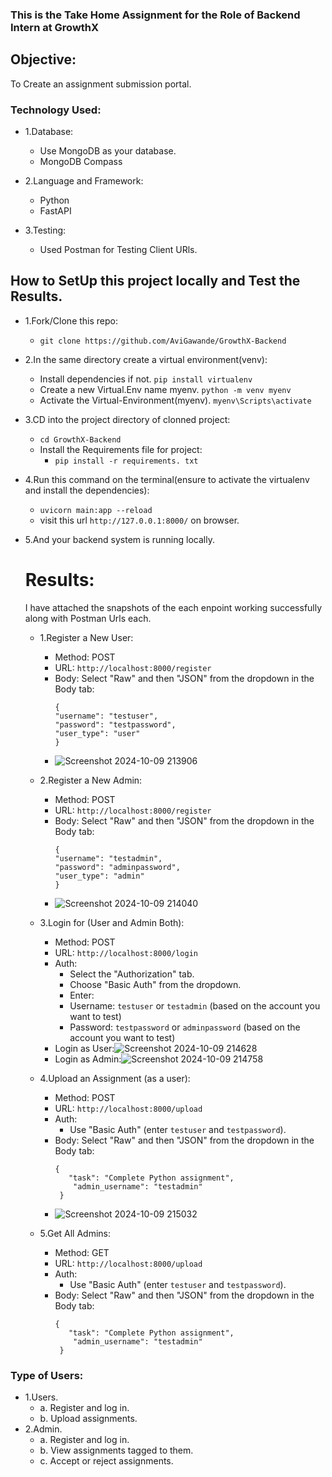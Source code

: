 ### This is the Take Home Assignment for the Role of Backend Intern at GrowthX

## Objective:
To Create an assignment submission portal.

### Technology Used:
- 1.Database:
   - Use MongoDB as your database.
   - MongoDB Compass

- 2.Language and Framework:
   - Python
   - FastAPI

- 3.Testing:
   - Used Postman for Testing Client URls.
 
## How to SetUp this project locally and Test the Results.
- 1.Fork/Clone this repo:
   - `git clone https://github.com/AviGawande/GrowthX-Backend`
- 2.In the same directory create a virtual environment(venv):
   - Install dependencies if not. `pip install virtualenv`
   - Create a new Virtual.Env name myenv. `python -m venv myenv`
   - Activate the Virtual-Environment(myenv). `myenv\Scripts\activate`
- 3.CD into the project directory of clonned project:
   - `cd GrowthX-Backend`
   - Install the Requirements file for project:
      - `pip install -r requirements. txt `
- 4.Run this command on the terminal(ensure to activate the virtualenv and install the dependencies):
   - `uvicorn main:app --reload`
   - visit this url `http://127.0.0.1:8000/` on browser.
- 5.And your backend system is running locally.


  # Results:
  I have attached the snapshots of the each enpoint working successfully along with Postman Urls each.

  - 1.Register a New User:
     - Method: POST
     - URL: `http://localhost:8000/register`
     - Body: Select "Raw" and then "JSON" from the dropdown in the Body tab:
       ```
       {
       "username": "testuser",
       "password": "testpassword",
       "user_type": "user"
       }
       ```
     - ![Screenshot 2024-10-09 213906](https://github.com/user-attachments/assets/e76c5bb0-6b36-4521-b459-0c228ce042e9)
   
   - 2.Register a New Admin:
     - Method: POST
     - URL: `http://localhost:8000/register`
     - Body: Select "Raw" and then "JSON" from the dropdown in the Body tab:
       ```
       {
       "username": "testadmin",
       "password": "adminpassword",
       "user_type": "admin"
       }
       ```
     - ![Screenshot 2024-10-09 214040](https://github.com/user-attachments/assets/dab0b114-344b-4f82-aaf2-14abf1a51e45)
    
   - 3.Login for (User and Admin Both):
     - Method: POST
     - URL: `http://localhost:8000/login`
     - Auth:
         - Select the "Authorization" tab.
         - Choose "Basic Auth" from the dropdown.
         - Enter:
         - Username: `testuser` or `testadmin` (based on the account you want to test)
         - Password: `testpassword` or `adminpassword` (based on the account you want to test)
     - Login as User:![Screenshot 2024-10-09 214628](https://github.com/user-attachments/assets/d559eb64-74df-4b60-807c-f01de1b82a0b)
     - Login as Admin:![Screenshot 2024-10-09 214758](https://github.com/user-attachments/assets/7ca6779e-0557-483e-a2f2-037df10bc2ca)
 
   - 4.Upload an Assignment (as a user):
     - Method: POST
     - URL: `http://localhost:8000/upload`
     - Auth:
         - Use "Basic Auth" (enter `testuser` and `testpassword`).
     - Body: Select "Raw" and then "JSON" from the dropdown in the Body tab:
       ```
       {
          "task": "Complete Python assignment",
           "admin_username": "testadmin"
        }
       ```
     - ![Screenshot 2024-10-09 215032](https://github.com/user-attachments/assets/603c9518-dc84-4cf1-8282-e055baaf5d59)

       
   - 5.Get All Admins:
     - Method: GET
     - URL: `http://localhost:8000/upload`
     - Auth:
         - Use "Basic Auth" (enter `testuser` and `testpassword`).
     - Body: Select "Raw" and then "JSON" from the dropdown in the Body tab:
       ```
       {
          "task": "Complete Python assignment",
           "admin_username": "testadmin"
        }
       ```








     

### Type of Users:
   - 1.Users.
      - a. Register and log in.
      - b. Upload assignments.
   - 2.Admin.
      - a. Register and log in.
      - b. View assignments tagged to them.
      - c. Accept or reject assignments.
